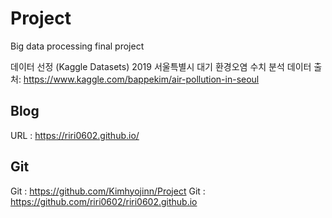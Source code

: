 # Project
Big data processing final project

데이터 선정 (Kaggle Datasets)
2019 서울특별시 대기 환경오염 수치 분석 
데이터 출처: https://www.kaggle.com/bappekim/air-pollution-in-seoul

## Blog
URL : https://riri0602.github.io/

## Git
Git : https://github.com/Kimhyojinn/Project
Git : https://github.com/riri0602/riri0602.github.io
